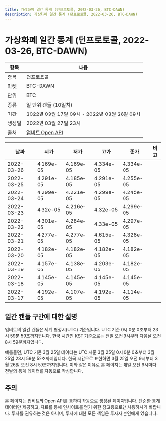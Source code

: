 ```yaml
---
title: 가상화폐 일간 통계 (던프로토콜, 2022-03-26, BTC-DAWN)
description: 가상화폐 일간 통계 (던프로토콜, 2022-03-26, BTC-DAWN)
---
```



가상화폐 일간 통계 (던프로토콜, 2022-03-26, BTC-DAWN)
===

|항목|내용|
|--|--|
|종목|던프로토콜|
|마켓|BTC-DAWN|
|단위|BTC|
|종류|일 단위 캔들 (10일치)|
|기간|2022년 03월 17일 09시 - 2022년 03월 26일 09시|
|생성일|2022년 03월 27일 23시|
|출처|[업비트 Open API](https://docs.upbit.com)|


|날짜|시가|저가|고가|종가|비고|
|--|--|--|--|--|--|
|2022-03-26|4.169e-05|4.169e-05|4.334e-05|4.334e-05|    |
|2022-03-25|4.291e-05|4.185e-05|4.291e-05|4.255e-05|    |
|2022-03-24|4.299e-05|4.221e-05|4.299e-05|4.245e-05|    |
|2022-03-23|4.32e-05|4.216e-05|4.32e-05|4.299e-05|    |
|2022-03-22|4.301e-05|4.284e-05|4.33e-05|4.297e-05|    |
|2022-03-21|4.277e-05|4.277e-05|4.615e-05|4.328e-05|    |
|2022-03-20|4.182e-05|4.182e-05|4.182e-05|4.182e-05|    |
|2022-03-19|4.157e-05|4.138e-05|4.203e-05|4.182e-05|    |
|2022-03-18|4.145e-05|4.145e-05|4.145e-05|4.145e-05|    |
|2022-03-17|4.192e-05|4.107e-05|4.192e-05|4.114e-05|    |


일간 캔들 구간에 대한 설명
---


업비트의 일간 캔들은 세계 협정시(UTC) 기준입니다. 
UTC 기준 0시 0분 0초부터 23시 59분 59초까지입니다. 
한국 시간인 KST 기준으로는 전일 오전 9시부터 다음날 오전 8시 59분까지입니다. 


예를들면, UTC 기준 3월 25일 데이터는 UTC 시준 3월 25일 0시 0분 0초부터 3월 25일 23시 59분 59초까지입니다. 
한국 시간으로 표현하면 3월 25일 오전 9시부터 3월 26일 오전 8시 59분까지입니다. 
이와 같은 이유로 본 페이지는 매일 오전 9시마다 전날의 통계 데이터를 자동으로 작성합니다. 


주의
---


본 페이지는 업비트의 Open API를 통하여 자동으로 생성된 페이지입니다. 
단순한 통계 데이터만 제공하고, 자료를 통해 인사이트를 얻기 위한 참고용으로만 사용하시기 바랍니다. 
투자를 권유하는 것은 아니며, 투자에 대한 모든 책임은 투자자 본인에게 있습니다. 
